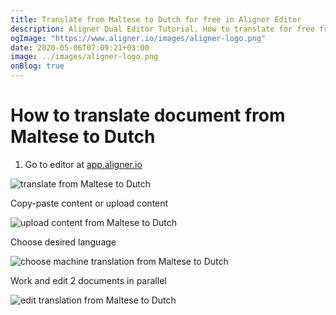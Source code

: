 ```yaml
---
title: Translate from Maltese to Dutch for free in Aligner Editor
description: Aligner Dual Editor Tutorial. How to translate for free from Maltese to Dutch. Aligner is multilingual document management platform. 
ogImage: "https://www.aligner.io/images/aligner-logo.png"
date: 2020-05-06T07:09:21+03:00
image: ../images/aligner-logo.png
onBlog: true
---
```


# How to translate document from Maltese to Dutch

1. Go to editor at [app.aligner.io](https://app.aligner.io "Aligner App web page")

![translate from Maltese to Dutch](../aligner-blank-editor.png "translate from Maltese to Dutch")

Copy-paste content or upload content

![upload content from Maltese to Dutch](../aligner-uploaded-document.png "upload content from Maltese to Dutch")

Choose desired language

![choose machine translation from Maltese to Dutch](../aligner-language-dropdown.png "choose machine translation from Maltese to Dutch")

Work and edit 2 documents in parallel

![edit translation from Maltese to Dutch](../aligner-double-sitded-editor.png "edit translation from Maltese to Dutch")

